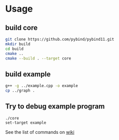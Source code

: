 # Usage
## build core 
```bash
git clone https://github.com/pybind/pybind11.git
mkdir build
cd build 
cmake ..
cmake --build . --target core
```

## build example
```bash
g++ -g ../example.cpp -o example
cp ../graph .
```

## Try to debug example program
```
./core
set-target example
```
See the list of commands on [wiki](../../wiki)
